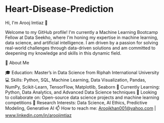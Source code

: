 # Heart-Disease-Prediction

Hi, I'm Arooj Imtiaz 👋

Welcome to my GitHub profile! I'm currently a Machine Learning Bootcamp Fellow at Data Seekho, where I'm honing my expertise in machine learning, data science, and artificial intelligence. I am driven by a passion for solving real-world challenges through data-driven solutions and am committed to deepening my knowledge and skills in this dynamic field.

🌟 About Me

🎓 Education: Master’s in Data Science from Riphah International University
💻 Skills: Python, SQL, Machine Learning, Data Visualization, Pandas, NumPy, Scikit-Learn, TensorFlow, Matplotlib, Seaborn
🌱 Currently Learning: Python, Data Analytics, and Advanced Data Science techniques
🤝 Looking to collaborate on: Open-source data science projects and machine learning competitions
🔭 Research Interests: Data Science, AI Ethics, Predictive Modeling, Generative AI
📫 How to reach me: Aroojkhan001@yahoo.com | www.linkedin.com/in/aroojimtiaz 
